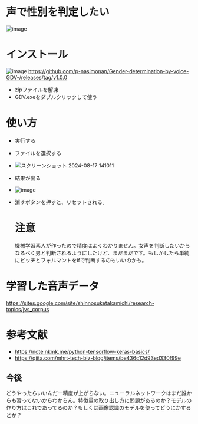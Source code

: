 # 声で性別を判定したい
![image](https://github.com/user-attachments/assets/b436b135-b4ed-44c8-9721-88b227cde489)

# インストール
![image](https://github.com/user-attachments/assets/df1fca89-78cf-49e0-a37e-8debaf68621a)
https://github.com/p-nasimonan/Gender-determination-by-voice-GDV-/releases/tag/v1.0.0
- zipファイルを解凍
- GDV.exeをダブルクリックして使う
  
# 使い方
- 実行する
- ファイルを選択する
- ![スクリーンショット 2024-08-17 141011](https://github.com/user-attachments/assets/17f5ecdf-8052-4725-a5c0-3db3f3a66c87)

- 結果が出る
- ![image](https://github.com/user-attachments/assets/7b1db8c7-8fa4-4a4f-923a-88be4fb79ab8)

- 消すボタンを押すと、リセットされる。

  # 注意
  機械学習素人が作ったので精度はよくわかりません。女声を判断したいからなるべく男と判断されるようにしたけど、まだまだです。もしかしたら単純にピッチとフォルマントをifで判断するのもいいのかも。


# 学習した音声データ 
https://sites.google.com/site/shinnosuketakamichi/research-topics/jvs_corpus

# 参考文献
- https://note.nkmk.me/python-tensorflow-keras-basics/
- https://qiita.com/mhrt-tech-biz-blog/items/be436c12d93ed330f99e

## 今後
どうやったらいいんだー精度が上がらない。ニューラルネットワークはまだ誰からも習ってないからわからん。特徴量の取り出し方に問題があるのか？モデルの作り方はこれであってるのか？もしくは画像認識のモデルを使ってどうにかするとか？
